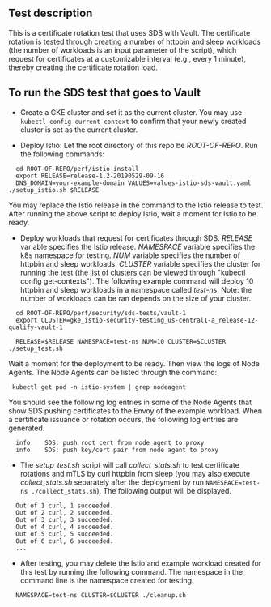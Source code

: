 ## Test description
This is a certificate rotation test that uses SDS with Vault.
The certificate rotation is tested through creating a number of
httpbin and sleep workloads (the number of workloads is an input parameter of the script),
which request for certificates at a customizable interval (e.g., every 1 minute),
thereby creating the certificate rotation load. 

## To run the SDS test that goes to Vault
- Create a GKE cluster and set it as the current cluster.
You may use `kubectl config current-context` to confirm that your newly created cluster
is set as the current cluster.

- Deploy Istio:
Let the root directory of this repo be *ROOT-OF-REPO*.
Run the following commands:
```
  cd ROOT-OF-REPO/perf/istio-install
  export RELEASE=release-1.2-20190529-09-16
  DNS_DOMAIN=your-example-domain VALUES=values-istio-sds-vault.yaml ./setup_istio.sh $RELEASE
```  
You may replace the Istio release
in the command to the Istio release to test.
After running the above script to deploy Istio, wait a moment for Istio to be ready.

- Deploy workloads that request for certificates through SDS.
*RELEASE* variable specifies the Istio release. *NAMESPACE* variable specifies the k8s namespace for testing.
*NUM* variable specifies the number of httpbin and sleep workloads.
*CLUSTER* variable specifies the cluster for running the test
(the list of clusters can be viewed through "kubectl config get-contexts").
The following example command will deploy 10 httpbin and sleep workloads in
a namespace called *test-ns*.
Note: the number of workloads can be ran depends on the size of your cluster.
```
  cd ROOT-OF-REPO/perf/security/sds-tests/vault-1
  export CLUSTER=gke_istio-security-testing_us-central1-a_release-12-qualify-vault-1
  
  RELEASE=$RELEASE NAMESPACE=test-ns NUM=10 CLUSTER=$CLUSTER ./setup_test.sh
```
Wait a moment for the deployment to be ready. Then view the logs of Node Agents.
The Node Agents can be listed through
the command:
```
 kubectl get pod -n istio-system | grep nodeagent
``` 
You should see the following log entries in some of the Node Agents that show
SDS pushing certificates to the Envoy of the example workload. When a certificate
issuance or rotation occurs, the following log entries are generated.
```
  info    SDS: push root cert from node agent to proxy
  info    SDS: push key/cert pair from node agent to proxy
```

- The *setup_test.sh* script will call *collect_stats.sh* to test certificate
rotations and mTLS by curl httpbin from sleep (you may also execute *collect_stats.sh*
separately after the deployment by run `NAMESPACE=test-ns ./collect_stats.sh`). 
The following output will be displayed.
```
  Out of 1 curl, 1 succeeded.
  Out of 2 curl, 2 succeeded.
  Out of 3 curl, 3 succeeded.
  Out of 4 curl, 4 succeeded.
  Out of 5 curl, 5 succeeded.
  Out of 6 curl, 6 succeeded.
  ...
```

- After testing, you may delete the Istio and example workload created for this test
by running the following command. The namespace in the command line is the namespace
created for testing.
```
  NAMESPACE=test-ns CLUSTER=$CLUSTER ./cleanup.sh
```
